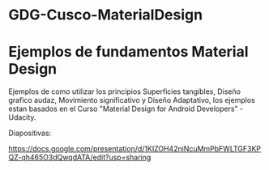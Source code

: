 # GDG-Cusco-MaterialDesign


Ejemplos de fundamentos Material Design
=======================================

Ejemplos de como utilizar los principios Superficies tangibles, Diseño grafico audaz, Movimiento significativo y Diseño Adaptativo, los ejemplos estan basados en el Curso "Material Design for Android Developers" - Udacity.

Diapositivas: 

https://docs.google.com/presentation/d/1KIZOH42niNcuMmPbFWLTGF3KPQZ-qh465O3dQwqdATA/edit?usp=sharing


